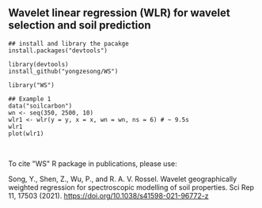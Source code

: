 ## Wavelet linear regression (WLR) for wavelet selection and soil prediction


```{r, eval = FALSE}
## install and library the pacakge
install.packages("devtools")

library(devtools)
install_github("yongzesong/WS")

library("WS")

## Example 1
data("soilcarbon")
wn <- seq(350, 2500, 10)
wlr1 <- wlr(y = y, x = x, wn = wn, ns = 6) # ~ 9.5s
wlr1
plot(wlr1)
```


&nbsp; 

To cite "WS" R package in publications, please use:

Song, Y., Shen, Z., Wu, P., and  R. A. V. Rossel. Wavelet geographically weighted regression for spectroscopic modelling of soil properties. Sci Rep 11, 17503 (2021). https://doi.org/10.1038/s41598-021-96772-z
